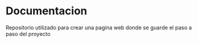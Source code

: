 # Documentacion
Repositorio utilizado para crear una pagina web donde se guarde el paso a paso del proyecto  
